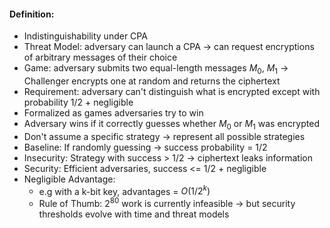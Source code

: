 #### Definition:
- Indistinguishability under CPA 
- Threat Model: adversary can launch a CPA -> can request encryptions of arbitrary messages of their choice
- Game: adversary submits two equal-length messages $M_0$, $M_1$ -> Challenger encrypts one at random and returns the ciphertext
- Requirement: adversary can't distinguish what is encrypted except with probability 1/2 + negligible 
- Formalized as games adversaries try to win
- Adversary wins if it correctly guesses whether $M_0$ or $M_1$ was encrypted
- Don't assume a specific strategy -> represent all possible strategies
- Baseline: If randomly guessing -> success probability = $1/2$
- Insecurity: Strategy with success > $1/2$ -> ciphertext leaks information
- Security: Efficient adversaries, success <= $1/2$ + negligible
- Negligible Advantage:
	- e.g with a k-bit key, advantages = $O(1/2^k)$
	- Rule of Thumb: $2^{80}$ work is currently infeasible -> but security thresholds evolve with time and threat models